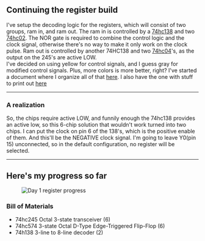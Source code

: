 ## Continuing the register build

I've setup the decoding logic for the registers, which will consist of two groups, ram in, and ram out.  The ram in is controlled by a [74hc138](https://www.mouser.com/datasheet/2/149/mm74hc138-303670.pdf) and two [74hc02](https://www.jameco.com/Jameco/Products/ProdDS/45188FSC.pdf).  The NOR gate is required to combine the control logic and the clock signal, otherwise there's no way to make it only work on the clock pulse.  Ram out is controlled by another 74HC138 and two [74hc04](https://www.jameco.com/Jameco/Products/ProdDS/45209FSC.pdf)'s, as the output on the 245's are active LOW.  
I've decided on using yellow for control signals, and I guess gray for modified control signals.  Plus, more colors is more better, right?  I've started a document where I organize all of that [here](https://thecodingchicken.github.io/2020/01/01/color_design.html).  I also have the one with stuff to print out [here](https://thecodingchicken.github.io/2020/01/02/stuff-to-print.html)

---

### A realization
So, the chips require active LOW, and funnily enough the 74hc138 provides an active low, so this 6-chip solution that wouldn't work turned into two chips.  I can put the clock on pin 6 of the 138's, which is the positive enable of them.  And this'll be the NEGATIVE clock signal.  I'm going to leave Y0(pin 15) unconnected, so in the default configuration, no register will be selected.  


---
## Here's my progress so far
<figure>
  <div>
  <img src="{{site.url}}/assets/img/20250504_103945.jpeg" alt="Day 1 register progress"/>
  </div>
</figure>

### Bill of Materials
- 74hc245 Octal 3-state transceiver (6)
- 74hc574 3-state Octal D-Type Edge-Triggered Flip-Flop (6)
- 74h138 3-line to 8-line decoder (2)
